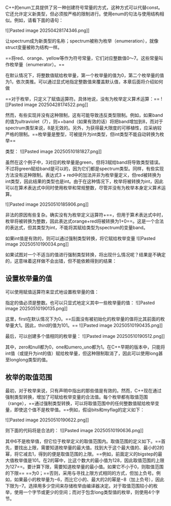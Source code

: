 C++的enum工具提供了另一种创建符号常量的方式，这种方式可以代替const。它还允许定义新类型，但必须按严格的限制进行。使用enum的句法与使用结构相似。例如，请看下面的语句：

![[Pasted image 20250428174346.png]]

让spectrum成为新类型的名称；spectrum被称为枚举（enumeration），就像struct变量被称为结构一样。

==将red、orange、yellow等作为符号常量，它们对应整数值0～7。这些常量叫作枚举量（enumerator）。==

在默认情况下，将整数值赋给枚举量，第一个枚举量的值为0，第二个枚举量的值为1，依次类推。可以通过显式地指定整数值来覆盖默认值，本章后面将介绍如何做

==对于枚举，只定义了赋值运算符。具体地说，没有为枚举定义算术运算：==
![[Pasted image 20250428174522.png]]


然而，有些实现并没有这种限制，这有可能导致违反类型限制。例如，如果band的值为ultraviolet（7），则++band（如果有效的话）将把band增加到8，而对于spectrum类型来说，8是无效的。另外，为获得最大限度的可移植性，应采纳较严格的限制。==枚举量是整型，可被提升为int类型，但int类型不能自动转换为枚举==

类型：
![[Pasted image 20250510181827.png]]

虽然在这个例子中，3对应的枚举量是green，但将3赋给band将导致类型错误。不过将green赋给band是可以的，因为它们都是spectrum类型。同样，有些实现方法没有这种限制。表达式3 + red中的加法并非为枚举量定义，但red被转换为int类型，因此结果的类型也是int。由于在这种情况下，枚举将被转换为int，因此可以在算术表达式中同时使用枚举和常规整数，尽管并没有为枚举本身定义算术运算。

![[Pasted image 20250510185906.png]]

非法的原因有些复杂。确实没有为枚举定义运算符+==，但用于算术表达式中时，枚举将被转换为整数，因此表达式orange+red将被转换为1+0==。这是一个合法的表达式，但其类型为int，不能将其赋给类型为spectrum的变量band。

如果int值是有效的，则可以通过强制类型转换，将它赋给枚举变量
![[Pasted image 20250510190034.png]]

如果试图对一个不适当的值进行强制类型转换，将出现什么情况呢？结果是不确定的，这意味着这样做不会出错，但不能依赖得到的结果：

## 设置枚举量的值
可以使用赋值运算符来显式地设置枚举量的值：

指定的值必须是整数。也可以只显式地定义其中一些枚举量的值：
![[Pasted image 20250510190135.png]]

这里，first在默认情况下为0。==后面没有被初始化的枚举量的值将比其前面的枚举量大1。因此，third的值为101。==
![[Pasted image 20250510190435.png]]

最后，可以创建多个值相同的枚举量：
![[Pasted image 20250510190512.png]]

其中，zero和null都为0，one和umero_uno都为1。在C++早期的版本中，只能将int值（或提升为int的值）赋给枚举量，但这种限制取消了，因此可以使用long甚至longlong类型的值。


## 枚举的取值范围
最初，对于枚举来说，只有声明中指出的那些值是有效的。然而，C++现在通过强制类型转换，增加了可赋给枚举变量的合法值。每个枚举都有取值范围（range），==通过强制类型转换，可以将取值范围中的任何整数值赋给枚举变量，即使这个值不是枚举值。==例如，假设bits和myflag的定义如下：

![[Pasted image 20250510190622.png]]

则下面的代码将是合法的：
![[Pasted image 20250510190636.png]]

其中6不是枚举值，但它位于枚举定义的取值范围内。取值范围的定义如下。==首先，要找出上限，需要知道枚举量的最大值。找到大于这个最大值的、最小的2的幂，将它减去1，得到的便是取值范围的上限。==例如，前面定义的bigstep的最大值枚举值是101。在2的幂中，比这个数大的最小值为128，因此取值范围的上限为127==。要计算下限，需要知道枚举量的最小值。如果它不小于0，则取值范围的下限==
==为0；==否则，采用与寻找上限方式相同的方式，但加上负号。例如，如果最小的枚举量为−6，而比它小的、最大的2的幂是−8（加上负号），因此下限为−7。选择用多少空间来存储枚举由编译器决定。对于取值范围较小的枚举，使用一个字节或更少的空间；而对于包含long类型值的枚举，则使用4个字节。

